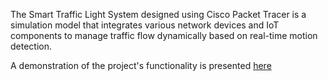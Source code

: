 The Smart Traffic Light System designed using Cisco Packet Tracer is a simulation model that integrates various network devices and IoT components to manage traffic flow dynamically based on real-time motion detection.

A demonstration of the project's functionality is presented [here](https://www.youtube.com/watch?v=3XR6suvF3gU)
